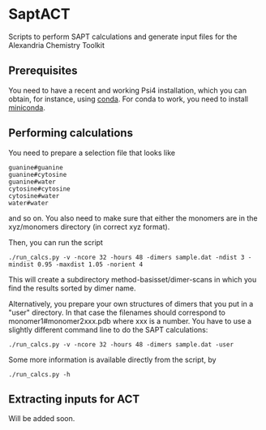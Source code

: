 # SaptACT
Scripts to perform SAPT calculations and generate input files for the Alexandria Chemistry Toolkit

## Prerequisites
You need to have a recent and working Psi4 installation, which you can obtain, for instance, using
[conda](https://anaconda.org/conda-forge/psi4). For conda to work, you need to install 
[miniconda](https://docs.anaconda.com/miniconda/).

## Performing calculations
You need to prepare a selection file that looks like
```
guanine#guanine
guanine#cytosine
guanine#water
cytosine#cytosine
cytosine#water
water#water
```
and so on. You also need to make sure that either the monomers are in the xyz/monomers directory
(in correct xyz format). 

Then, you can run the script
```
./run_calcs.py -v -ncore 32 -hours 48 -dimers sample.dat -ndist 3 -mindist 0.95 -maxdist 1.05 -norient 4 
```
This will create a subdirectory method-basisset/dimer-scans in which you find the results sorted by
dimer name.

Alternatively, you prepare your own structures of dimers that you put in a "user" directory.
In that case the filenames should correspond to monomer1#monomer2xxx.pdb where xxx is a number. You have to use a slightly different command line to do the SAPT calculations:
```
./run_calcs.py -v -ncore 32 -hours 48 -dimers sample.dat -user 
```

Some more information is available directly from the script, by
```
./run_calcs.py -h
```

## Extracting inputs for ACT
Will be added soon.
